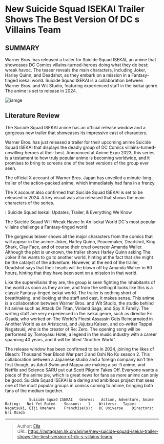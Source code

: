 # New Suicide Squad ISEKAI Trailer Shows The Best Version Of DC s Villains Team


## SUMMARY 



  Warner Bros. has released a trailer for Suicide Squad ISEKAI, an anime that showcases DC Comics villains-turned-heroes doing what they do best: wreak havoc.   The teaser reveals the main characters, including Joker, Harley Quinn, and Deadshot, as they embark on a mission in a Fantasy-tinged isekai world.   Suicide Squad ISEKAI is a collaboration between Warner Bros. and Wit Studio, featuring experienced staff in the isekai genre. The anime is set to release in 2024.  

![iamge](https://static1.srcdn.com/wordpress/wp-content/uploads/2023/12/suicide-squad-isekai-harley-quinn-deadshot-peacemaker-and-clayface.jpg)

## Literature Review

The Suicide Squad ISEKAI anime has an official release window and a gorgeous new trailer that showcases its impressive cast of characters.




Warner Bros. has just released a trailer for their upcoming anime Suicide Squad ISEKAI that displays the deadly group of DC Comics villains-turned-unwilling-heroes at their best. Announced at Anime Expo 2023, this series is a testament to how truly popular anime is becoming worldwide, and it promises to bring to screens one of the best versions of the group ever seen.




The official X account of Warner Bros. Japan has unveiled a minute-long trailer of the action-packed anime, which immediately had fans in a frenzy.


 

The X account also confirmed that Suicide Squad ISEKAI is set to be released in 2024. A key visual was also released that shows the main characters of the series.

 : Suicide Squad Isekai: Updates, Trailer, &amp; Everything We Know


 The Suicide Squad Will Wreak Havoc In An Isekai World 
DC&#39;s most popular villains challenge a Fantasy-tinged world

 

The gorgeous teaser shows all the major characters from the comics that will appear in the anime: Joker, Harley Quinn, Peacemaker, Deadshot, King Shark, Clay Face, and of course their cruel overseer Amanda Waller. Although the plot is unknown, the trailer shows Harley Quinn asking The Joker if he wants to go to another world, hinting at the fact that she might be the catalyst of the adventure. However, at the end of the trailer, Deadshot says that their heads will be blown off by Amanda Walker in 60 hours, hinting that they have been sent on a mission in that world.




Like the supervillains they are, the group is seen fighting the inhabitants of the world as soon as they arrive, and from the setting it looks like this is a classic Fantasy-tinged isekai world. The trailer is nothing short of breathtaking, and looking at the staff and cast, it makes sense. This anime is a collaboration between Warner Bros. and Wit Studio, the studio behind hit anime such as Attack On Titan, Vinland Saga, and Spy X Family. The writing staff are very experienced in the isekai genre, such as director Eri Osada, who worked on The World&#39;s Finest Assassin Gets Reincarnated in Another World as an Aristocrat, and Jujutsu Kaisen, and co-writer Tappei Nagatsuki, who is the creator of Re: Zero. The opening song will be performed by Tomoyasu Hotei, a legend in the music industry with a career spanning 40 years, and it will be titled &#34;Another World&#34;.

          




The release window has been confirmed to be in 2024, joining the likes of Bleach: Thousand Year Blood War part 3 and Oshi No Ko season 2. This collaboration between a Japanese studio and a foreign company isn&#39;t the first though, as Adult Swim and Mappa are making a sci-fi anime, and Netflix and Science SARU put out Scott Pilgrim Takes Off. Everyone wants a piece of the anime pie, which is great news for fans as more anime can only be good. Suicide Squad ISEKAI is a daring and ambitious project that sees one of the most popular groups in comics coming to anime, bringing both fans of the medium together.

               Suicide Squad ISEKAI   Genres:   Action, Adventure, Anime    Rating:   Not Yet Rated    Seasons:   1    Writers:   Tappei Nagatsuki, Eiji Umehara    Franchise(s):   DC Universe    Directors:   Eri Osada      

---

> Author: [Ella](https://instagram.hk.cn/)  
> URL: https://instagram.hk.cn/anime/new-suicide-squad-isekai-trailer-shows-the-best-version-of-dc-s-villains-team/  

